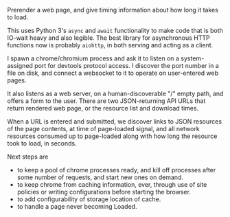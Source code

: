 
Prerender a web page, and give timing information about how long it takes to
load.

This uses Python 3's `async` and `await` functionality to make code that is
both IO-wait heavy and also legible. The best library for asynchronous HTTP
functions now is probably `aiohttp`, in both serving and acting as a client.

I spawn a chrome/chromium process and ask it to listen on a system-assigned
port for devtools protocol access. I discover the port number in a file on
disk, and connect a websocket to it to operate on user-entered web pages.

It also listens as a web server, on a human-discoverable "/" empty path, and
offers a form to the user. There are two JSON-returning API URLs that return
rendered web page, or the resource list and download times.

When a URL is entered and submitted, we discover links to JSON resources 
of the page contents, at time of page-loaded signal, and all network resources
consumed up to page-loaded along with how long the resource took to load, in
seconds.

Next steps are

- to keep a pool of chrome processes ready, and kill off processes
  after some number of requests, and start new ones on demand.
- to keep chrome from caching information, ever, through use of site policies
  or writing configurations before starting the browser.
- to add configurability of storage location of cache.
- to handle a page never becoming Loaded.
